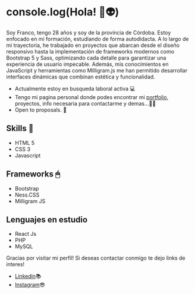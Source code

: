 # console.log(Hola! 🚀👽)

Soy Franco, tengo 28 años y soy de la provincia de Córdoba. Estoy enfocado en mi formación, estudiando de forma autodidacta. A lo largo de mi trayectoria, he trabajado en proyectos que abarcan desde el diseño responsivo hasta la implementación de frameworks modernos como Bootstrap 5 y Sass, optimizando cada detalle para garantizar una experiencia de usuario impecable. Además, mis conocimientos en JavaScript y herramientas como Milligram.js me han permitido desarrollar interfaces dinámicas que combinan estética y funcionalidad.

* Actualmente estoy en busqueda laboral activa 💻
* Tengo mi pagina personal donde podes encontrar mi [portfolio](https://portfolio-fm.vercel.app), proyectos, info necesaria para contactarme y demas...👨‍💻
* Open to proposals. 🙌

## Skills 👾

* HTML 5
* CSS 3
* Javascript
  
## Frameworks 🖱

* Bootstrap
* Ness.CSS
* Milligram JS

## Lenguajes en estudio

* React Js
* PHP
* MySQL

Gracias por visitar mi perfil! Si deseas contactar conmigo te dejo links de interes!

* [Linkedin](https://www.linkedin.com/in/franmayer/)📚
* [Instagram](https://www.instagram.com/franmayerdev/)😎

